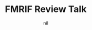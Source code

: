 ---
title: "FMRIF Review Talk"
project_id: 
date: nil
conference_id: ""
presenters:
   - peter_bandettini
summary: "<p>FMRIF Review Talk</p>"
file: /assets/presentations/T197.ppt
filename: T197.ppt
layout: presentation
---